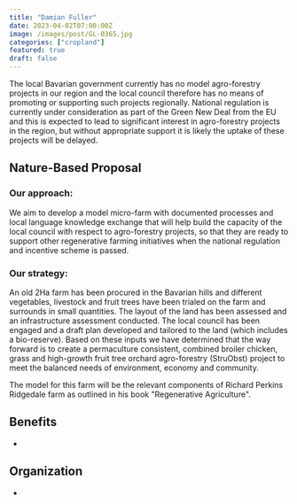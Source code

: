 ```yaml
---
title: "Damian Fuller"
date: 2023-04-02T07:00:00Z
image: /images/post/GL-0365.jpg
categories: ["cropland"]
featured: true
draft: false
---
```


The local Bavarian government currently has no model agro-forestry projects in our region and the local council therefore has no means of promoting or supporting such projects regionally. National regulation is currently under consideration as part of the Green New Deal from the EU and this is expected to lead to significant interest in agro-forestry projects in the region, but without appropriate support it is likely the uptake of these projects will be delayed.

## Nature-Based Proposal

### Our approach:

We aim to develop a model micro-farm with documented processes and local language knowledge exchange that will help build the capacity of the local council with respect to agro-forestry projects, so that they are ready to support other regenerative farming initiatives when the national regulation and incentive scheme is passed.

### Our strategy:

An old 2Ha farm has been procured in the Bavarian hills and different vegetables, livestock and fruit trees have been trialed on the farm and surrounds in small quantities. The layout of the land has been assessed and an infrastructure assessment conducted. The local council has been engaged and a draft plan developed and tailored to the land (which includes a bio-reserve). Based on these inputs we have determined that the way forward is to create a permaculture consistent, combined broiler chicken, grass and high-growth fruit tree orchard agro-forestry (StruObst) project to meet the balanced needs of environment, economy and community.

The model for this farm will be the relevant components of Richard Perkins Ridgedale farm as outlined in his book "Regenerative Agriculture".

## Benefits

-

## Organization

-
